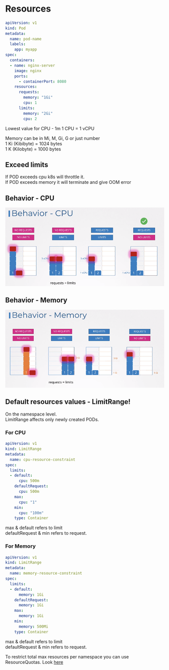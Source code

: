 # Resources

```yaml
apiVersion: v1
kind: Pod
metadata:
  name: pod-name
  labels:
    app: myapp
spec:
  containers:
  - name: nginx-server
    image: nginx
    ports:
      - containerPort: 8080
    resources:
      requests:
        memory: "1Gi"
        cpu: 1
      limits:
        memory: "2Gi"
        cpu: 2
```

Lowest value for CPU - 1m
1 CPU = 1 vCPU

Memory can be in Mi, M, Gi, G or just number  
1 Ki (Kibibyte) = 1024 bytes  
1 K (Kilobyte) = 1000 bytes  


## Exceed limits
If POD exceeds cpu k8s will throttle it.  
If POD exceeds memory it will terminate and give OOM error

## Behavior - CPU
![Behavior - CPU](../images/10_behavior-cpu.png)

## Behavior - Memory
![Behavior - Memory](../images/10_behavior-memory.png)

## Default resources values - LimitRange!

On the namespace level.  
LimitRange affects only newly created PODs.


### For CPU

```yaml
apiVersion: v1
kind: LimitRange
metadata:
  name: cpu-resource-constraint
spec:
  limits:
  - default:
      cpu: 500m
    defaultRequest:
      cpu: 500m
    max:
      cpu: "1"
    min:
      cpu: "100m"
    type: Container
```
max & default refers to limit  
defaultRequest & min refers to request.

### For Memory

```yaml
apiVersion: v1
kind: LimitRange
metadata:
  name: memory-resource-constraint
spec:
  limits:
  - default:
      memory: 1Gi
    defaultRequest:
      memory: 1Gi
    max:
      memory: 1Gi
    min:
      memory: 500Mi
    type: Container
```
max & default refers to limit  
defaultRequest & min refers to request.

To restrict total max resources per namespace you can use ResourceQuotas. Look [here](./06_namespaces_quotas.md)